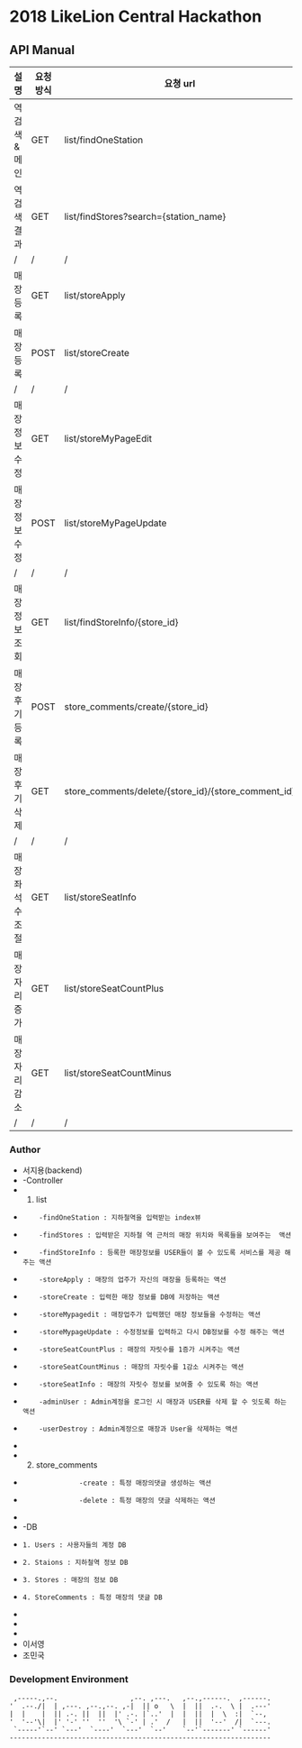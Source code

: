 # 2018 LikeLion Central Hackathon

## API Manual
설명 | 요청 방식 | 요쳥 url
----------|----------|-------
역 검색 & 메인 | GET | list/findOneStation
역 검색 결과 | GET | list/findStores?search={station_name}
/ | / | /
매장 등록 | GET | list/storeApply
매장 등록 | POST | list/storeCreate
/ | / | /
매장 정보 수정 | GET | list/storeMyPageEdit
매장 정보 수정 | POST | list/storeMyPageUpdate
/ | / | /
매장 정보 조회 | GET | list/findStoreInfo/{store_id}
매장 후기 등록 | POST | store_comments/create/{store_id}
매장 후기 삭제 | GET | store_comments/delete/{store_id}/{store_comment_id}
/ | / | /
매장 좌석 수 조절 | GET | list/storeSeatInfo
매장 자리 증가 | GET | list/storeSeatCountPlus
매장 자리 감소 | GET | list/storeSeatCountMinus
/ | / | /



### Author
* 서지용(backend)
*  -Controller
*   1. list 
*         -findOneStation : 지하철역을 입력받는 index뷰
*         -findStores : 입력받은 지하철 역 근처의 매장 위치와 목록들을 보여주는  액션
*         -findStoreInfo : 등록한 매장정보를 USER들이 볼 수 있도록 서비스를 제공 해주는 액션
*         -storeApply : 매장의 업주가 자신의 매장을 등록하는 액션
*         -storeCreate : 입력한 매장 정보를 DB에 저장하는 액션
*         -storeMypagedit : 매장업주가 입력했던 매장 정보들을 수정하는 액션
*         -storeMypageUpdate : 수정정보를 입력하고 다시 DB정보를 수정 해주는 액션
*         -storeSeatCountPlus : 매장의 자릿수를 1증가 시켜주는 액션 
*         -storeSeatCountMinus : 매장의 자릿수를 1감소 시켜주는 액션
*         -storeSeatInfo : 매장의 자릿수 정보를 보여줄 수 있도록 하는 액션
*         -adminUser : Admin계정을 로그인 시 매장과 USER를 삭제 할 수 잇도록 하는 액션 
*         -userDestroy : Admin계정으로 매장과 User을 삭제하는 액션 
*   
*   2. store_comments
*                   -create : 특정 매장의댓글 생성하는 액션 
*                   -delete : 특정 매장의 댓글 삭제하는 액션
*   
*   -DB
*     1. Users : 사용자들의 계정 DB
*     2. Staions : 지하철역 정보 DB
*     3. Stores : 매장의 정보 DB
*     4. StoreComments : 특정 매장의 댓글 DB
* 
* 
* 
* 이서영
* 조민국

### Development Environment

     ,-----.,--.                  ,--. ,---.   ,--.,------.  ,------.
    '  .--./|  | ,---. ,--.,--. ,-|  || o   \  |  ||  .-.  \ |  .---'
    |  |    |  || .-. ||  ||  |' .-. |`..'  |  |  ||  |  \  :|  `--, 
    '  '--'\|  |' '-' ''  ''  '\ `-' | .'  /   |  ||  '--'  /|  `---.
     `-----'`--' `---'  `----'  `---'  `--'    `--'`-------' `------'
    ----------------------------------------------------------------- 